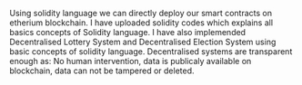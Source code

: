 Using solidity language we can directly deploy our smart contracts on etherium blockchain.
I have uploaded solidity codes which explains all basics concepts of Solidity language.
I have also implemended Decentralised Lottery System and Decentralised Election System using basic concepts of solidity language.
Decentralised systems are transparent enough as: No human intervention, data is publicaly available on blockchain, data can not be tampered or deleted.
